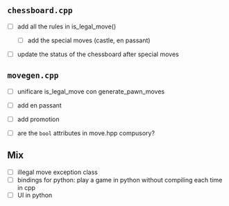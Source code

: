 ## `chessboard.cpp`

- [ ] add all the rules in is_legal_move()
  - [ ] add the special moves (castle, en passant)
- [ ] update the status of the chessboard after special moves



## `movegen.cpp`

- [ ] unificare is_legal_move con generate_pawn_moves
- [ ] add en passant
- [ ] add promotion 
- [ ] are the `bool` attributes in move.hpp compusory?


## Mix

- [ ] illegal move exception class
- [ ] bindings for python: play a game in python without compiling each time in cpp
- [ ] UI in python
